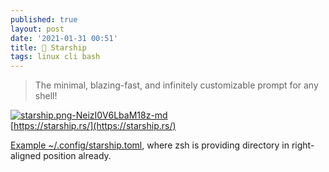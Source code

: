 ```yaml
---
published: true
layout: post
date: '2021-01-31 00:51'
title: 🚀 Starship
tags: linux cli bash 
---
```

> The minimal, blazing-fast, and infinitely customizable prompt for any shell!

[![starship.png-NeizI0V6LbaM18z-md](https://images.weserv.nl/?url=https://i.imgur.com/LdVAc7U.png)](https://images.weserv.nl/?url=https://i.imgur.com/3HJsQud.png)  
[https://starship.rs/](https://starship.rs/)

[Example ~/.config/starship.toml](https://raw.githubusercontent.com/brontosaurusrex/bucentaur/master/.config/starship.toml), where zsh is providing directory in right-aligned position already.

